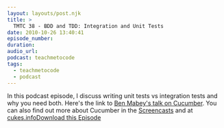 ```yaml
---
layout: layouts/post.njk
title: >
  TMTC 38 - BDD and TDD: Integration and Unit Tests
date: 2010-10-26 13:40:41
episode_number:
duration:
audio_url:
podcast: teachmetocode
tags:
  - teachmetocode
  - podcast
---
```


In this podcast episode, I discuss writing unit tests vs integration tests and why you need both. Here's the link to [Ben Mabey's talk on Cucumber](http://confreaks.net/videos/72-mwrc2009-bdd-with-cucumber). You can also find out more about Cucumber in the [Screencasts](http://teachmetocode.com/screencasts/introduction-to-outside-in-development-with-cucumber/) and at [cukes.info](http://cukes.info)[Download this Episode](http://traffic.libsyn.com/charlesmaxwood/TMTC38IntegrationAndUnitTesting.mp3)
